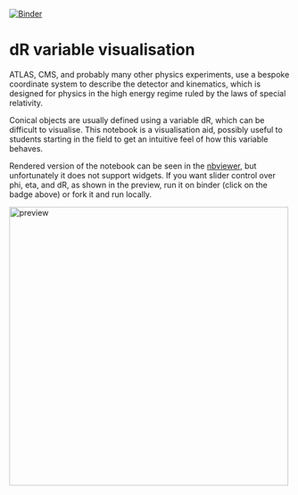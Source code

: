 [![Binder](https://mybinder.org/badge.svg)](https://mybinder.org/v2/gh/mzgubic/dRdemo/master?filepath=dR_visualisation.ipynb)

# dR variable visualisation

ATLAS, CMS, and probably many other physics experiments, use a bespoke coordinate system to describe the detector and kinematics, which is designed for physics in the high energy regime ruled by the laws of special relativity.

Conical objects are usually defined using a variable dR, which can be difficult to visualise. This notebook is a visualisation aid, possibly useful to students starting in the field to get an intuitive feel of how this variable behaves.

Rendered version of the notebook can be seen in the [nbviewer](https://nbviewer.jupyter.org/github/mzgubic/dRdemo/blob/master/dR_visualisation.ipynb), but unfortunately it does not support widgets. If you want slider control over phi, eta, and dR, as shown in the preview, run it on binder (click on the badge above) or fork it and run locally.

<a href="https://nbviewer.jupyter.org/github/mzgubic/dRdemo/blob/master/dR_visualisation.ipynb">
<img border="0" alt="preview" src="https://user-images.githubusercontent.com/15211548/34408186-95bd593e-ebc2-11e7-953d-650c9bc550dc.png" width="500">
</a>
